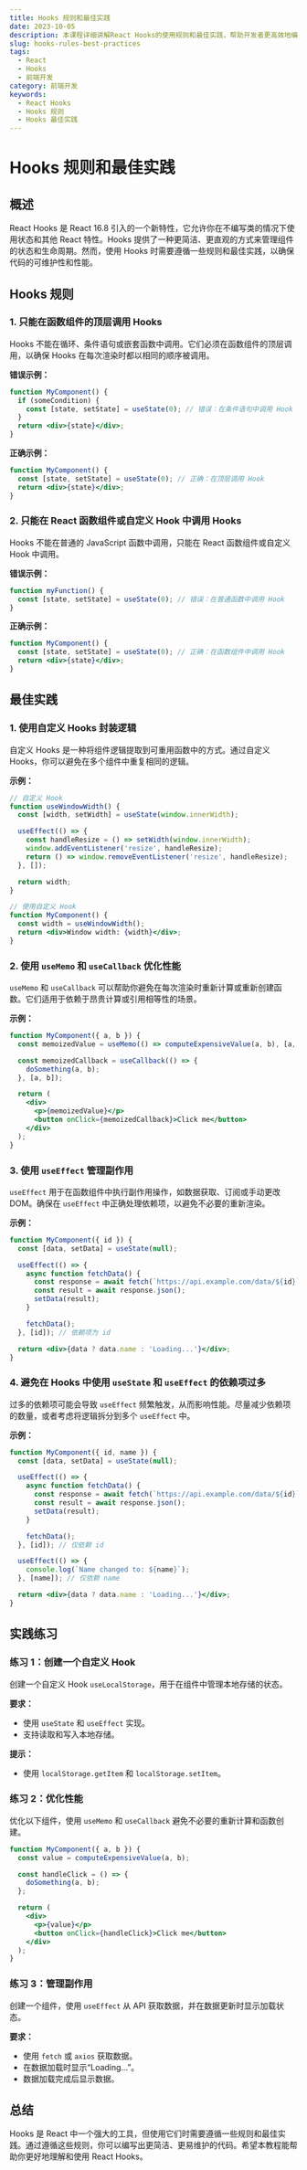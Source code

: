 ```yaml
---
title: Hooks 规则和最佳实践
date: 2023-10-05
description: 本课程详细讲解React Hooks的使用规则和最佳实践，帮助开发者更高效地编写React组件。
slug: hooks-rules-best-practices
tags:
  - React
  - Hooks
  - 前端开发
category: 前端开发
keywords:
  - React Hooks
  - Hooks 规则
  - Hooks 最佳实践
---
```


# Hooks 规则和最佳实践

## 概述

React Hooks 是 React 16.8 引入的一个新特性，它允许你在不编写类的情况下使用状态和其他 React 特性。Hooks 提供了一种更简洁、更直观的方式来管理组件的状态和生命周期。然而，使用 Hooks 时需要遵循一些规则和最佳实践，以确保代码的可维护性和性能。

## Hooks 规则

### 1. 只能在函数组件的顶层调用 Hooks

Hooks 不能在循环、条件语句或嵌套函数中调用。它们必须在函数组件的顶层调用，以确保 Hooks 在每次渲染时都以相同的顺序被调用。

**错误示例：**

```jsx
function MyComponent() {
  if (someCondition) {
    const [state, setState] = useState(0); // 错误：在条件语句中调用 Hook
  }
  return <div>{state}</div>;
}
```

**正确示例：**

```jsx
function MyComponent() {
  const [state, setState] = useState(0); // 正确：在顶层调用 Hook
  return <div>{state}</div>;
}
```

### 2. 只能在 React 函数组件或自定义 Hook 中调用 Hooks

Hooks 不能在普通的 JavaScript 函数中调用，只能在 React 函数组件或自定义 Hook 中调用。

**错误示例：**

```jsx
function myFunction() {
  const [state, setState] = useState(0); // 错误：在普通函数中调用 Hook
}
```

**正确示例：**

```jsx
function MyComponent() {
  const [state, setState] = useState(0); // 正确：在函数组件中调用 Hook
  return <div>{state}</div>;
}
```

## 最佳实践

### 1. 使用自定义 Hooks 封装逻辑

自定义 Hooks 是一种将组件逻辑提取到可重用函数中的方式。通过自定义 Hooks，你可以避免在多个组件中重复相同的逻辑。

**示例：**

```jsx
// 自定义 Hook
function useWindowWidth() {
  const [width, setWidth] = useState(window.innerWidth);

  useEffect(() => {
    const handleResize = () => setWidth(window.innerWidth);
    window.addEventListener('resize', handleResize);
    return () => window.removeEventListener('resize', handleResize);
  }, []);

  return width;
}

// 使用自定义 Hook
function MyComponent() {
  const width = useWindowWidth();
  return <div>Window width: {width}</div>;
}
```

### 2. 使用 `useMemo` 和 `useCallback` 优化性能

`useMemo` 和 `useCallback` 可以帮助你避免在每次渲染时重新计算或重新创建函数。它们适用于依赖于昂贵计算或引用相等性的场景。

**示例：**

```jsx
function MyComponent({ a, b }) {
  const memoizedValue = useMemo(() => computeExpensiveValue(a, b), [a, b]);

  const memoizedCallback = useCallback(() => {
    doSomething(a, b);
  }, [a, b]);

  return (
    <div>
      <p>{memoizedValue}</p>
      <button onClick={memoizedCallback}>Click me</button>
    </div>
  );
}
```

### 3. 使用 `useEffect` 管理副作用

`useEffect` 用于在函数组件中执行副作用操作，如数据获取、订阅或手动更改 DOM。确保在 `useEffect` 中正确处理依赖项，以避免不必要的重新渲染。

**示例：**

```jsx
function MyComponent({ id }) {
  const [data, setData] = useState(null);

  useEffect(() => {
    async function fetchData() {
      const response = await fetch(`https://api.example.com/data/${id}`);
      const result = await response.json();
      setData(result);
    }

    fetchData();
  }, [id]); // 依赖项为 id

  return <div>{data ? data.name : 'Loading...'}</div>;
}
```

### 4. 避免在 Hooks 中使用 `useState` 和 `useEffect` 的依赖项过多

过多的依赖项可能会导致 `useEffect` 频繁触发，从而影响性能。尽量减少依赖项的数量，或者考虑将逻辑拆分到多个 `useEffect` 中。

**示例：**

```jsx
function MyComponent({ id, name }) {
  const [data, setData] = useState(null);

  useEffect(() => {
    async function fetchData() {
      const response = await fetch(`https://api.example.com/data/${id}`);
      const result = await response.json();
      setData(result);
    }

    fetchData();
  }, [id]); // 仅依赖 id

  useEffect(() => {
    console.log(`Name changed to: ${name}`);
  }, [name]); // 仅依赖 name

  return <div>{data ? data.name : 'Loading...'}</div>;
}
```

## 实践练习

### 练习 1：创建一个自定义 Hook

创建一个自定义 Hook `useLocalStorage`，用于在组件中管理本地存储的状态。

**要求：**

- 使用 `useState` 和 `useEffect` 实现。
- 支持读取和写入本地存储。

**提示：**

- 使用 `localStorage.getItem` 和 `localStorage.setItem`。

### 练习 2：优化性能

优化以下组件，使用 `useMemo` 和 `useCallback` 避免不必要的重新计算和函数创建。

```jsx
function MyComponent({ a, b }) {
  const value = computeExpensiveValue(a, b);

  const handleClick = () => {
    doSomething(a, b);
  };

  return (
    <div>
      <p>{value}</p>
      <button onClick={handleClick}>Click me</button>
    </div>
  );
}
```

### 练习 3：管理副作用

创建一个组件，使用 `useEffect` 从 API 获取数据，并在数据更新时显示加载状态。

**要求：**

- 使用 `fetch` 或 `axios` 获取数据。
- 在数据加载时显示“Loading...”。
- 数据加载完成后显示数据。

## 总结

Hooks 是 React 中一个强大的工具，但使用它们时需要遵循一些规则和最佳实践。通过遵循这些规则，你可以编写出更简洁、更易维护的代码。希望本教程能帮助你更好地理解和使用 React Hooks。